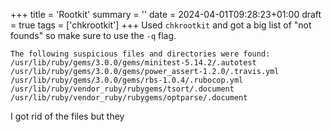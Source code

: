 +++
title = 'Rootkit'
summary = ''
date = 2024-04-01T09:28:23+01:00
draft = true
tags = ['chkrootkit']
+++
Used `chkrootkit` and got a big list of "not founds" so make sure to use the `-q` flag.
```
The following suspicious files and directories were found:
/usr/lib/ruby/gems/3.0.0/gems/minitest-5.14.2/.autotest
/usr/lib/ruby/gems/3.0.0/gems/power_assert-1.2.0/.travis.yml
/usr/lib/ruby/gems/3.0.0/gems/rbs-1.0.4/.rubocop.yml
/usr/lib/ruby/vendor_ruby/rubygems/tsort/.document
/usr/lib/ruby/vendor_ruby/rubygems/optparse/.document
```

I got rid of the files but they 
